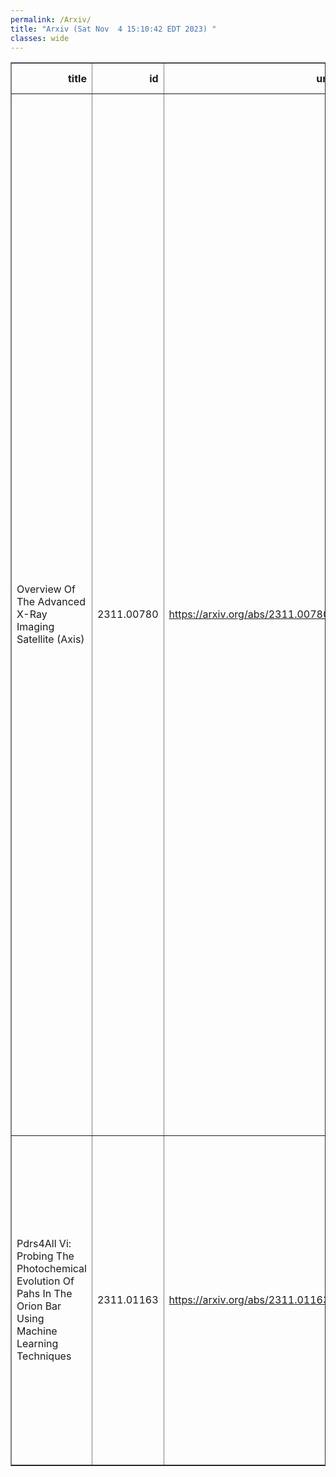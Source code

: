 ```yaml
---
permalink: /Arxiv/
title: "Arxiv (Sat Nov  4 15:10:42 EDT 2023) "
classes: wide
---
```

<table border="1" class="dataframe">
  <thead>
    <tr style="text-align: right;">
      <th>title</th>
      <th>id</th>
      <th>url</th>
      <th>authors</th>
      <th>Local Authors</th>
    </tr>
  </thead>
  <tbody>
    <tr>
      <td>Overview Of The Advanced X-Ray Imaging Satellite (Axis)</td>
      <td>2311.00780</td>
      <td><a href="https://arxiv.org/abs/2311.00780" target="_blank">https://arxiv.org/abs/2311.00780</a></td>
      <td>Christopher S. Reynolds, Erin A. Kara, Richard F. Mushotzky, Andrew Ptak, Michael J. Koss, Brian J. Williams, Steven W. Allen, Franz E. Bauer, Marshall Bautz, Arash Bodaghee, Kevin B. Burdge, Nico Cappelluti, Brad Cenko, George Chartas, Kai-Wing Chan, Lía Corrales, Tansu Daylan, Abraham D. Falcone, Adi Foord, Catherine E. Grant, Mélanie Habouzit, Daryl Haggard, Sven Herrmann, Edmund Hodges-Kluck, Oleg Kargaltsev, George W. King, Marina Kounkel, Laura A. Lopez, Stefano Marchesi, Michael Mcdonald, Eileen Meyer, Eric D. Miller, Melania Nynka, Takashi Okajima, Fabio Pacucci, Helen R. Russell, Samar Safi-Harb, Keivan G. Stassun, Anna Trindade Falcão, Stephen A. Walker, Joern Wilms, Mihoko Yukita, William W. Zhang</td>
      <td>Laura Lopez</td>
    </tr>
    <tr>
      <td>Pdrs4All Vi: Probing The Photochemical Evolution Of Pahs In The Orion   Bar Using Machine Learning Techniques</td>
      <td>2311.01163</td>
      <td><a href="https://arxiv.org/abs/2311.01163" target="_blank">https://arxiv.org/abs/2311.01163</a></td>
      <td>S. Pasquini, E. Peeters, B. Schefter, B. Khan, A. Sidhu, R. Chown, J. Cami, A. Tielens, F. Alarcon, A. Canin, I. Schroetter, B. Trahin, D. Van De Putte, C. Boersma, E. Dartois, T. Onaka, A. Candian, P. Hartigan, T. S. -Y. Lai, G. Rouille, D. A. Sales, Y. Zhang, E. Habart, O. Berne</td>
      <td>Ryan Chown</td>
    </tr>
  </tbody>
</table>